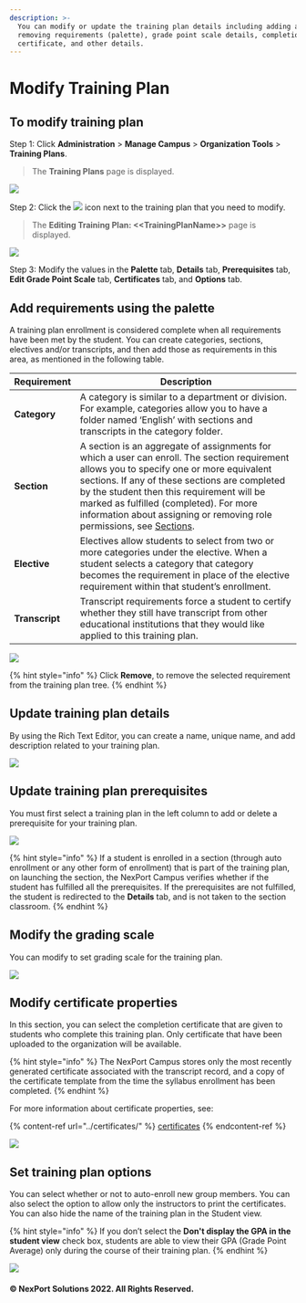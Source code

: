 ```yaml
---
description: >-
  You can modify or update the training plan details including adding and
  removing requirements (palette), grade point scale details, completion
  certificate, and other details.
---
```


# Modify Training Plan

## **To modify training plan**

Step 1:  Click **Administration** > **Manage Campus** > **Organization Tools** > **Training Plans**.

> The **Training Plans** page is displayed.

![](https://www.nexportcampus.com/Content/Guides/aweb/Content/Resources/Images/OT\_Training\_Plans/TrainingPlans\_Edit\_550x275.png)

Step 2:  Click the ![](https://www.nexportcampus.com/Content/Guides/aweb/Content/Resources/Images/Common\_Screens\_Icons/Edit.png) icon next to the training plan that you need to modify.

> The **Editing Training Plan: <\<TrainingPlanName>>** page is displayed.

![](https://www.nexportcampus.com/Content/Guides/aweb/Content/Resources/Images/OT\_Training\_Plans/Modify\_TrainingPlan\_550x192.png)

Step 3:  Modify the values in the **Palette** tab, **Details** tab, **Prerequisites** tab, **Edit Grade Point Scale** tab, **Certificates** tab, and **Options** tab.

## Add requirements using the palette

A training plan enrollment is considered complete when all requirements have been met by the student. You can create categories, sections, electives and/or transcripts, and then add those as requirements in this area, as mentioned in the following table.

&#x20;

| Requirement    | Description                                                                                                                                                                                                                                                                                                                                                                                                                                                                                  |
| -------------- | -------------------------------------------------------------------------------------------------------------------------------------------------------------------------------------------------------------------------------------------------------------------------------------------------------------------------------------------------------------------------------------------------------------------------------------------------------------------------------------------- |
| **Category**   | A category is similar to a department or division. For example, categories allow you to have a folder named ‘English’ with sections and transcripts in the category folder.                                                                                                                                                                                                                                                                                                                  |
| **Section**    | A section is an aggregate of assignments for which a user can enroll. The section requirement allows you to specify one or more equivalent sections. If any of these sections are completed by the student then this requirement will be marked as fulfilled (completed). For more information about assigning or removing role permissions, see [Sections](https://www.nexportcampus.com/Content/Guides/aweb/Content/Module\_Topics/Campus\_Management/Group\_Tools/Sections/Sections.htm). |
| **Elective**   | Electives allow students to select from two or more categories under the elective. When a student selects a category that category becomes the requirement in place of the elective requirement within that student’s enrollment.                                                                                                                                                                                                                                                            |
| **Transcript** | Transcript requirements force a student to certify whether they still have transcript from other educational institutions that they would like applied to this training plan.                                                                                                                                                                                                                                                                                                                |

![](https://www.nexportcampus.com/Content/Guides/aweb/Content/Resources/Images/OT\_Training\_Plans/Palette\_550x192.png)

{% hint style="info" %}
Click **Remove**, to remove the selected requirement from the training plan tree.
{% endhint %}

## Update training plan details <a href="#update" id="update"></a>

By using the Rich Text Editor, you can create a name, unique name, and add description related to your training plan.

&#x20;

![](https://www.nexportcampus.com/Content/Guides/aweb/Content/Resources/Images/OT\_Training\_Plans/Details\_550x217.png)

## Update training plan prerequisites <a href="#update2" id="update2"></a>

You must first select a training plan in the left column to add or delete a prerequisite for your training plan.

&#x20;

![](https://www.nexportcampus.com/Content/Guides/aweb/Content/Resources/Images/OT\_Training\_Plans/Prerequisties\_550x171.png)

{% hint style="info" %}
If a student is enrolled in a section (through auto enrollment or any other form of enrollment) that is part of the training plan, on launching the section, the NexPort Campus verifies whether if the student has fulfilled all the prerequisites. If the prerequisites are not fulfilled, the student is redirected to the **Details** tab, and is not taken to the section classroom.
{% endhint %}

## Modify the grading scale <a href="#modify" id="modify"></a>

You can modify to set grading scale for the training plan.

![](https://www.nexportcampus.com/Content/Guides/aweb/Content/Resources/Images/OT\_Training\_Plans/Edit\_Grade\_Point\_Scale\_550x190.png)

## Modify certificate properties <a href="#modify2" id="modify2"></a>

In this section, you can select the completion certificate that are given to students who complete this training plan. Only certificate that have been uploaded to the organization will be available.

{% hint style="info" %}
The NexPort Campus stores only the most recently generated certificate associated with the transcript record, and a copy of the certificate template from the time the syllabus enrollment has been completed.
{% endhint %}

For more information about certificate properties, see:

{% content-ref url="../certificates/" %}
[certificates](../certificates/)
{% endcontent-ref %}

![](https://www.nexportcampus.com/Content/Guides/aweb/Content/Resources/Images/OT\_Training\_Plans/Certificates\_550x234.png)

## Set training plan options <a href="#set" id="set"></a>

You can select whether or not to auto-enroll new group members. You can also select the option to allow only the instructors to print the certificates. You can also hide the name of the training plan in the Student view.

{% hint style="info" %}
If you don’t select the **Don't display the GPA in the student view** check box, students are able to view their GPA (Grade Point Average) only during the course of their training plan.&#x20;
{% endhint %}

![](https://www.nexportcampus.com/Content/Guides/aweb/Content/Resources/Images/OT\_Training\_Plans/Options\_550x170.png)

#### © NexPort Solutions 2022. All Rights Reserved.
